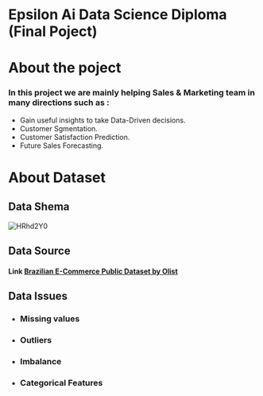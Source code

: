 # Epsilon Ai Data Science Diploma (Final Poject)
# About the poject
### In this project we are mainly helping Sales & Marketing team in many directions such as :
* Gain useful insights to take Data-Driven decisions.
* Customer Sgmentation.
* Customer Satisfaction Prediction.
* Future Sales  Forecasting.
# About Dataset
## Data Shema
![HRhd2Y0](https://user-images.githubusercontent.com/101987832/224350645-66f36795-73ab-4ebc-bef6-0dece9ec76b3.png)
## Data Source
#### Link [Brazilian E-Commerce Public Dataset by Olist](https://www.kaggle.com/datasets/olistbr/brazilian-ecommerce)
## Data Issues
* ### Missing values
* ### Outliers
* ### Imbalance
* ### Categorical Features
